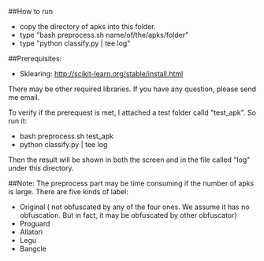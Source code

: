 ##How to run
* copy the directory of apks into this folder. 
* type "bash preprocess.sh name/of/the/apks/folder"
* type "python classify.py | tee log"


##Prerequisites:
* Sklearing: http://scikit-learn.org/stable/install.html

There may be other required libraries. If you have any question, please
send me email.


To verify if the prerequest is met, I attached a test folder calld "test_apk".
So run it:
* bash preprocess.sh test_apk
* python classify.py | tee log

Then the result will be shown in both the screen and in the file called "log"
under this directory. 

##Note:
The preprocess part may be time consuming if the number of apks is large.
There are five kinds of label:
* Original ( not obfuscated by any of the four ones. We assume it has no obfuscation. But in fact, it may be obfuscated by other obfuscator) 
* Proguard
* Allatori
* Legu
* Bangcle

